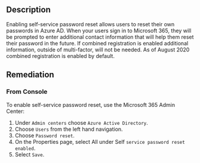 ## Description

Enabling self-service password reset allows users to reset their own passwords in Azure AD. When your users sign in to Microsoft 365, they will be prompted to enter additional contact information that will help them reset their password in the future. If combined registration is enabled additional information, outside of multi-factor, will not be needed. As of August 2020 combined registration is enabled by default.

## Remediation

### From Console

To enable self-service password reset, use the Microsoft 365 Admin Center:

1. Under `Admin centers` choose `Azure Active Directory`.
2. Choose `Users` from the left hand navigation.
3. Choose `Password reset`.
4. On the Properties page, select All under Self `service password reset enabled`.
5. Select `Save`.
